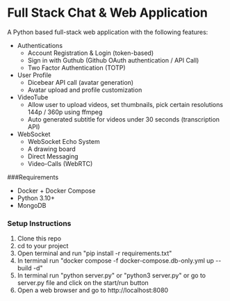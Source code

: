 # Full Stack Chat & Web Application

A Python based full-stack web application with the following features:
- Authentications
    - Account Registration & Login (token-based)
    - Sign in with Guthub (Github OAuth authentication / API Call)
    - Two Factor Authentication (TOTP)
- User Profile
    - Dicebear API call (avatar generation)
    - Avatar upload and profile customization
- VideoTube
    - Allow user to upload videos, set thumbnails, pick certain resolutions 144p / 360p using ffmpeg
    - Auto generated subtitle for videos under 30 seconds (transcription API)
- WebSocket
    - WebSocket Echo System
    - A drawing board
    - Direct Messaging
    - Video-Calls (WebRTC)

###Requirements
- Docker + Docker Compose
- Python 3.10+
- MongoDB

### Setup Instructions
1. Clone this repo
2. cd to your project
3. Open terminal and run "pip install -r requirements.txt"
4. In terminal run "docker compose -f docker-compose.db-only.yml up --build -d"
5. In terminal run "python server.py" or "python3 server.py" or go to server.py file and click on the start/run button
6. Open a web browser and go to http://localhost:8080
